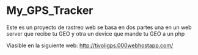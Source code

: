 # My_GPS_Tracker
Este es un proyecto de rastreo web se basa en dos partes una en un web server que recibe tu GEO y otra un device que mande tu GEO a un php

Viasible en la siguiente web:
http://tivoligps.000webhostapp.com/
